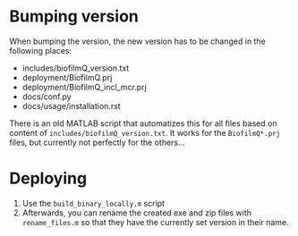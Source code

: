 # Bumping version
When bumping the version, the new version has to be changed in the following places:
- includes/biofilmQ_version.txt
- deployment/BiofilmQ.prj
- deployment/BiofilmQ_incl_mcr.prj
- docs/conf.py
- docs/usage/installation.rst

There is an old MATLAB script that automatizes this for all files based on content of `includes/biofilmQ_version.txt`. It works for the `BiofilmQ*.prj` files, but currently not perfectly for the others...

# Deploying
1. Use the `build_binary_locally.m` script
2. Afterwards, you can rename the created exe and zip files with `rename_files.m` so that they have the currently set version in their name.
